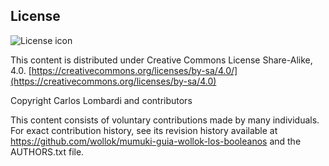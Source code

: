 ## License
![License icon](https://licensebuttons.net/l/by-sa/3.0/88x31.png)

This content is distributed under Creative Commons License Share-Alike, 4.0. [https://creativecommons.org/licenses/by-sa/4.0/](https://creativecommons.org/licenses/by-sa/4.0)

Copyright Carlos Lombardi and contributors

This content consists of voluntary contributions made by many
individuals. For exact contribution history, see its revision history
available at https://github.com/wollok/mumuki-guia-wollok-los-booleanos and the AUTHORS.txt file.

